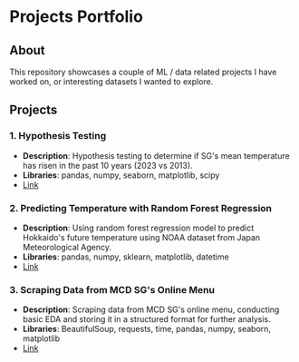 # Projects Portfolio

## About

This repository showcases a couple of ML / data related projects I have worked on, or interesting datasets I wanted to explore.

## Projects


### 1. Hypothesis Testing

- **Description**: Hypothesis testing to determine if SG's mean temperature has risen in the past 10 years (2023 vs 2013).
- **Libraries**: pandas, numpy, seaborn, matplotlib, scipy
- [Link](python/hypothesis_testing/sg_temp/sg_temp.ipynb)

### 2. Predicting Temperature with Random Forest Regression

- **Description**: Using random forest regression model to predict Hokkaido's future temperature using NOAA dataset from Japan Meteorological Agency.
- **Libraries**: pandas, numpy, sklearn, matplotlib, datetime
- [Link](python/machine_learning/random_forest/temp_prediction/hokkaido.ipynb)

### 3. Scraping Data from MCD SG's Online Menu

- **Description**: Scraping data from MCD SG's online menu, conducting basic EDA and storing it in a structured format for further analysis.
- **Libraries**: BeautifulSoup, requests, time, pandas, numpy, seaborn, matplotlib
- [Link](python/web_scraping/mcd/mcd_menu.ipynb)
